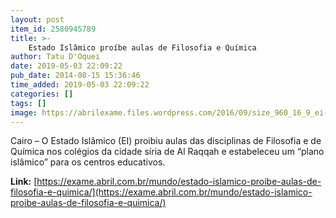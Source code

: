 ```yaml
---
layout: post
item_id: 2580945789
title: >-
    Estado Islâmico proíbe aulas de Filosofia e Química
author: Tatu D'Oquei
date: 2019-05-03 22:09:22
pub_date: 2014-08-15 15:36:46
time_added: 2019-05-03 22:09:22
categories: []
tags: []
image: https://abrilexame.files.wordpress.com/2016/09/size_960_16_9_ei-siria37.jpg?quality=70&strip=info&w=680&h=453&crop=1
---
```


Cairo – O Estado Islâmico (EI) proibiu aulas das disciplinas de Filosofia e de Química nos colégios da cidade síria de Al Raqqah e estabeleceu um “plano islâmico” para os centros educativos.

**Link:** [https://exame.abril.com.br/mundo/estado-islamico-proibe-aulas-de-filosofia-e-quimica/](https://exame.abril.com.br/mundo/estado-islamico-proibe-aulas-de-filosofia-e-quimica/)

